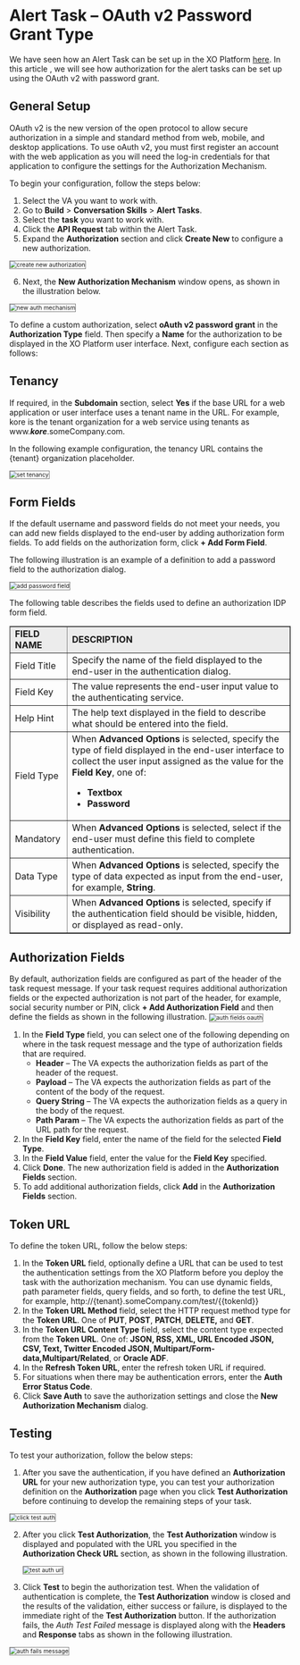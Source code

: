 # Alert Task – OAuth v2 Password Grant Type

We have seen how an Alert Task can be set up in the XO Platform [here](https://developer.kore.ai/docs/bots/bot-builder-tool/alert/notification-tasks/). In this article , we will see how authorization for the alert tasks can be set up using the OAuth v2 with password grant.

## General Setup

OAuth v2 is the new version of the open protocol to allow secure authorization in a simple and standard method from web, mobile, and desktop applications. To use oAuth v2, you must first register an account with the web application as you will need the log-in credentials for that application to configure the settings for the Authorization Mechanism.

To begin your configuration, follow the steps below:

1. Select the VA you want to work with.
2. Go to **Build** > **Conversation Skills** > **Alert Tasks**. 
3. Select the **task** you want to work with. 
4. Click the **API Request** tab within the Alert Task.
5. Expand the **Authorization** section and click **Create New** to configure a new authorization.
<img src="../images/create-new-authorization.png" alt="create new authorization" title="create new authorization" style="border: 1px solid gray; zoom:75%;"> 

6. Next, the **New Authorization Mechanism** window opens, as shown in the illustration below.  
<img src="../images/new-auth-mechanism-password.png" alt="new auth mechanism" title="new auth mechanism" style="border: 1px solid gray; zoom:75%;">

To define a custom authorization, select **oAuth v2 password grant** in the **Authorization Type** field. Then specify a **Name** for the authorization to be displayed in the XO Platform  user interface. Next, configure each section as follows:

## Tenancy

If required, in the **Subdomain** section, select **Yes** if the base URL for a web application or user interface uses a tenant name in the URL. For example, kore is the tenant organization for a web service using tenants as www.**_kore_**.someCompany.com.

In the following example configuration, the tenancy URL contains the {tenant} organization placeholder.

<img src="../images/set-tenancy.png" alt="set tenancy" title="set tenancy" style="border: 1px solid gray; zoom:75%;">

## Form Fields

If the default username and password fields do not meet your needs, you can add new fields displayed to the end-user by adding authorization form fields. To add fields on the authorization form, click **+ Add Form Field**.

The following illustration is an example of a definition to add a password field to the authorization dialog.

<img src="../images/add-password-field.png" alt="add password field" title="add password field" style="border: 1px solid gray; zoom:75%;">

The following table describes the fields used to define an authorization IDP form field.

<table border="1.5">
  <tr bgcolor="#ECECEC">
   <td><strong>FIELD NAME</strong>
   </td>
   <td><strong>DESCRIPTION</strong>
   </td>
  </tr>
  <tr>
   <td>Field Title
   </td>
   <td>Specify the name of the field displayed to the end-user in the authentication dialog.
   </td>
  </tr>
  <tr>
   <td>Field Key
   </td>
   <td>The value represents the end-user input value to the authenticating service.
   </td>
  </tr>
  <tr>
   <td>Help Hint
   </td>
   <td>The help text displayed in the field to describe what should be entered into the field.
   </td>
  </tr>
  <tr>
   <td>Field Type
   </td>
   <td>When <strong>Advanced Options</strong> is selected, specify the type of field displayed in the end-user interface to collect the user input assigned as the value for the <strong>Field Key</strong>, one of:
<ul>

<li><strong>Textbox</strong>

<li><strong>Password</strong>
</li>
</ul>
   </td>
  </tr>
  <tr>
   <td>Mandatory
   </td>
   <td>When <strong>Advanced Options</strong> is selected, select if the end-user must define this field to complete authentication.
   </td>
  </tr>
  <tr>
   <td>Data Type
   </td>
   <td>When <strong>Advanced Options</strong> is selected, specify the type of data expected as input from the end-user, for example, <strong>String</strong>.
   </td>
  </tr>
  <tr>
   <td>Visibility
   </td>
   <td>When <strong>Advanced Options</strong> is selected, specify if the authentication field should be visible, hidden, or displayed as read-only.
   </td>
  </tr>
</table>

## Authorization Fields

By default, authorization fields are configured as part of the header of the task request message. If your task request requires additional authorization fields or the expected authorization is not part of the header, for example, social security number or PIN, click **+ Add Authorization Field** and then define the fields as shown in the following illustration.
<img src="../images/auth-fields-oauth.png" alt="auth fields oauth" title="auth fields oauth" style="border: 1px solid gray; zoom:75%;">

1. In the **Field Type** field, you can select one of the following depending on where in the task request message and the type of authorization fields that are required.
    * **Header** – The VA expects the authorization fields as part of the header of the request.
    * **Payload** – The VA expects the authorization fields as part of the content of the body of the request.
    * **Query String** – The VA expects the authorization fields as a query in the body of the request.
    * **Path Param** – The VA expects the authorization fields as part of the URL path for the request.
2. In the **Field Key** field, enter the name of the field for the selected **Field Type**.
3. In the **Field Value** field, enter the value for the **Field Key** specified.
4. Click **Done**. The new authorization field is added in the **Authorization Fields** section.
5. To add additional authorization fields, click **Add** in the **Authorization Fields** section.

## Token URL

To define the token URL, follow the below steps:

1. In the **Token URL** field, optionally define a URL that can be used to test the authentication settings from the XO Platform  before you deploy the task with the authorization mechanism. You can use dynamic fields, path parameter fields, query fields, and so forth, to define the test URL, for example, 
http://{tenant}.someCompany.com/test/{{tokenId}}
2. In the **Token URL Method** field, select the HTTP request method type for the **Token URL**. One of **PUT**, **POST**, **PATCH**, **DELETE,** and **GET**.
3. In the **Token URL Content Type** field, select the content type expected from the **Token URL**. One of: **JSON, RSS, XML, URL Encoded JSON, CSV, Text, Twitter Encoded JSON, Multipart/Form-data,Multipart/Related**, or **Oracle ADF**.
4. In the **Refresh Token URL**, enter the refresh token URL if required. 
5. For situations when there may be authentication errors, enter the **Auth Error Status Code**.
6. Click **Save Auth** to save the authorization settings and close the **New Authorization Mechanism** dialog.

## Testing

To test your authorization, follow the below steps:

1. After you save the authentication, if you have defined an **Authorization URL** for your new authorization type, you can test your authorization definition on the **Authorization** page when you click **Test Authorization** before continuing to develop the remaining steps of your task.
<img src="../images/click-test-authorization.png" alt="click test auth" title="click test auth" style="border: 1px solid gray; zoom:75%;">

2. After you click **Test Authorization**, the **Test Authorization** window is displayed and populated with the URL you specified in the **Authorization Check URL** section, as shown in the following illustration.

    <img src="../images/test-auth-url.png" alt="test auth url" title="test auth url" style="border: 1px solid gray; zoom:75%;">

3. Click **Test** to begin the authorization test. When the validation of authentication is complete, the **Test Authorization** window is closed and the results of the validation, either success or failure, is displayed to the immediate right of the **Test Authorization** button. If the authorization fails, the _Auth Test Failed_ message is displayed along with the **Headers** and **Response** tabs as shown in the following illustration. 
<img src="../images/configure-test-authorization.png" alt="auth fails message" title="auth fails message" style="border: 1px solid gray; zoom:75%;">
